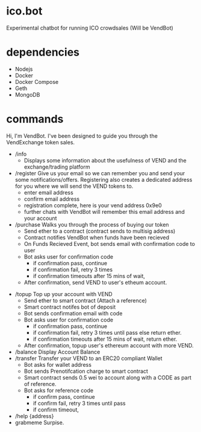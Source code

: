 # ico.bot
Experimental chatbot for running ICO crowdsales (Will be VendBot)

# dependencies 
- Nodejs
- Docker
- Docker Compose
- Geth
- MongoDB

# commands
Hi, I'm VendBot. I've been designed to guide you through the VendExchange token sales.
* /info
    - Displays some information about the usefulness of VEND and the exchange/trading platform
* /register
    Give us your email so we can remember you and send your some notifications/offers. Registering also creates a dedicated address for you where we will send the VEND tokens to.
    - enter email address
    - confirm email address
    - registration complete, here is your vend address 0x9e0
    - further chats with VendBot will remember this email address and your account
* /purchase
    Walks you through the process of buying our token
    - Send ether to a contract (contract sends to multisig address)
    - Contract notifies VendBot when funds have been recieved
    - On Funds Recieved Event, bot sends email with confirmation code to user
    - Bot asks user for confirmation code
        - if confirmation pass, continue
        - if confirmation fail, retry 3 times
        - if confirmation timeouts after 15 mins of wait, 
    - After confirmation, send VEND to user's etheum account.
- /topup
    Top up your account with VEND
    - Send ether to smart contract (Attach a reference)
    - Smart contract notifes bot of deposit
    - Bot sends confirmation email with code
    - Bot asks user for confirmation code
        - if confirmation pass, continue
        - if confirmation fail, retry 3 times until pass else return ether.
        - if confirmation timeouts after 15 mins of wait, return ether. 
    - After confirmation, topup user's ethereum account with more VEND.
- /balance
    Display Account Balance
- /transfer
    Transfer your VEND to an ERC20 compliant Wallet
    - Bot asks for wallet address
    - Bot sends Prenotifcation charge to smart contract
    - Smart contract sends 0.5 wei to account along with a CODE as part of reference.
    - Bot asks for reference code
        - if confirm pass, continue
        - if confirm fail, retry 3 times until pass
        - if confirm timeout, 
- /help {address}
- grabmeme
    Surpise.